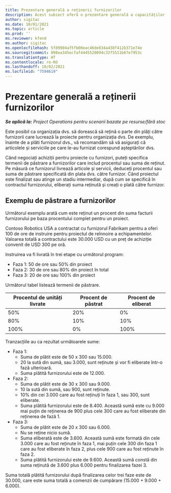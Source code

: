 ```yaml
---
title: Prezentare generală a reținerii furnizorilor
description: Acest subiect oferă o prezentare generală a capacităților de păstrare a furnizorilor.
author: sigitac
ms.date: 10/01/2021
ms.topic: article
ms.prod: ''
ms.reviewer: kfend
ms.author: sigitac
ms.openlocfilehash: 5f89904af5fb00eac46de834a438f412b371e74e
ms.sourcegitcommit: 098ea345ecfaf4445520094c32f5511b67e7953c
ms.translationtype: HT
ms.contentlocale: ro-RO
ms.lasthandoff: 10/02/2021
ms.locfileid: "7594619"
---
```

# <a name="vendor-retention-overview"></a>Prezentare generală a reținerii furnizorilor

_**Se aplică la:** Project Operations pentru scenarii bazate pe resurse/fără stoc_

Este posibil ca organizația dvs. să dorească să rețină o parte din plăți către furnizorii care lucrează la proiecte pentru organizația dvs. De exemplu, înainte de a plăti furnizorul dvs., vă recomandăm să vă asigurați că articolele și serviciile pe care le-au furnizat corespund așteptărilor dvs.

Când negociați achiziții pentru proiecte cu furnizori, puteți specifica termenii de păstrare a furnizorilor care includ procentul sau suma de reținut. Pe măsură ce furnizorul livrează articole și servicii, deduceți procentul sau suma de păstrare specificată din plata dvs. către furnizor. Când proiectul este finalizat sau atinge un stadiu intermediar, după cum se specifică în contractul furnizorului, eliberați suma reținută și creați o plată către furnizor.

## <a name="vendor-retention-example"></a>Exemplu de păstrare a furnizorilor

Următorul exemplu arată cum este reținut un procent din suma facturii furnizorului pe baza procentului complet pentru un proiect.

Contoso Robotics USA a contractat cu furnizorul Fabrikam pentru a oferi 100 de ore de instruire pentru proiectul de reînnoire a echipamentelor. Valoarea totală a contractului este 30.000 USD cu un preț de achiziție convenit de USD 300 pe oră.

Instruirea va fi livrată în trei etape cu următorul program:

- Faza 1: 50 de ore sau 50% din proiect
- Faza 2: 30 de ore sau 80% din proiect în total
- Faza 3: 20 de ore sau 100% din proiect

Următorul tabel listează termenii de păstrare.

| **Procentul de unități livrate** | **Procent de păstrat** | **Procent de eliberat** |
| --- | --- | --- |
| 50% | 20% | 0% |
| 80% | 10% | 10% |
| 100% | 0% | 100% |

Tranzacțiile au ca rezultat următoarele sume:

- Faza 1:
  - Suma de plătit este de 50 x 300 sau 15.000.
  - 20 la sută din sumă, sau 3.000, sunt reținute și vor fi eliberate într-o fază ulterioară.
  - Suma plătită furnizorului este de 12.000.
- Faza 2:
  - Suma de plătit este de 30 x 300 sau 9.000.
  - 10 la sută din sumă, sau 900, sunt reținute.
  - 10% din cei 3.000 care au fost reținuți în faza 1, sau 300, sunt eliberate.
  - Suma plătită furnizorului este de 8.400. Această sumă este cu 9.000 mai puțin de reținerea de 900 plus cele 300 care au fost eliberate din reținerea de fază 1.
- Faza 3:
  - Suma de plătit este de 20 x 300 sau 6.000.
  - Nu se reține nicio sumă.
  - Suma eliberată este de 3.600. Această sumă este formată din cele 3.000 care au fost reținute în faza 1, mai puțin cele 300 din faza 1 care au fost eliberate în faza 2, plus cele 900 care au fost reținute în faza 2.
  - Suma plătită furnizorului este de 9.600. Această sumă constă din suma reținută de 3.600 plus 6.000 pentru finalizarea fazei 3.

Suma totală plătită furnizorului după finalizarea celor trei faze este de 30.000, care este suma totală a comenzii de cumpărare (15.000 + 9.000 + 6.000).
